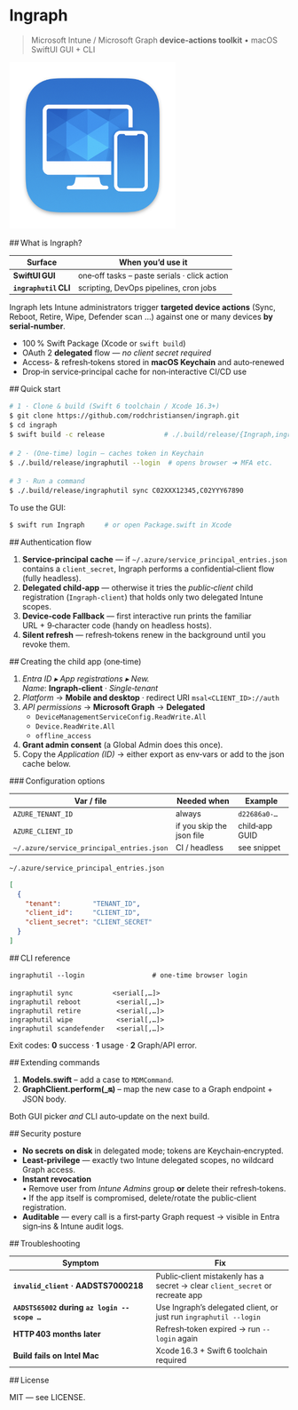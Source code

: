 # Ingraph
> Microsoft Intune / Microsoft Graph **device‑actions toolkit** • macOS SwiftUI GUI + CLI

<img src="/Assets.xcassets/AppIcon.appiconset/Icon-macOS-512x512@2x.png" alt="Ingraph" width="300">

## What is Ingraph?

| Surface | When you’d use it |
|---------|-------------------|
| **SwiftUI GUI** | one‑off tasks – paste serials · click action |
| **`ingraphutil` CLI** | scripting, DevOps pipelines, cron jobs |

Ingraph lets Intune administrators trigger **targeted device actions** (Sync, Reboot, Retire, Wipe, Defender scan …) against one or many devices **by serial‑number**.

* 100 % Swift Package (Xcode or `swift build`)
* OAuth 2 **delegated** flow — *no client secret required*
* Access‑ & refresh‑tokens stored in **macOS Keychain** and auto‑renewed
* Drop‑in service‑principal cache for non‑interactive CI/CD use

## Quick start

```bash
# 1 · Clone & build (Swift 6 toolchain / Xcode 16.3+)
$ git clone https://github.com/rodchristiansen/ingraph.git
$ cd ingraph
$ swift build -c release               # ./.build/release/{Ingraph,ingraphutil}

# 2 · (One‑time) login – caches token in Keychain
$ ./.build/release/ingraphutil --login  # opens browser ➜ MFA etc.

# 3 · Run a command
$ ./.build/release/ingraphutil sync C02XXX12345,C02YYY67890
```

To use the GUI:

```bash
$ swift run Ingraph     # or open Package.swift in Xcode
```

## Authentication flow

1. **Service‑principal cache** — if `~/.azure/service_principal_entries.json` contains a `client_secret`, Ingraph performs a confidential‑client flow (fully headless).
2. **Delegated child‑app** — otherwise it tries the *public‑client* child registration (`Ingraph‑client`) that holds only two delegated Intune scopes.
3. **Device‑code Fallback** — first interactive run prints the familiar URL + 9‑character code (handy on headless hosts).
4. **Silent refresh** — refresh‑tokens renew in the background until you revoke them.

## Creating the child app (one‑time)

1. *Entra ID ▸ App registrations ▸ New.*  
   *Name*: **Ingraph‑client** · *Single‑tenant*
2. *Platform* → **Mobile and desktop** · redirect URI `msal<CLIENT_ID>://auth`
3. *API permissions* → **Microsoft Graph** → **Delegated**
   * `DeviceManagementServiceConfig.ReadWrite.All`
   * `Device.ReadWrite.All`
   * `offline_access`
4. **Grant admin consent** (a Global Admin does this once).
5. Copy the *Application (ID)* → either export as env‑vars or add to the json cache below.

### Configuration options

| Var / file | Needed when | Example |
|------------|-------------|---------|
| `AZURE_TENANT_ID` | always | `d22686a0‑…` |
| `AZURE_CLIENT_ID` | if you skip the json file | child‑app GUID |
| `~/.azure/service_principal_entries.json` | CI / headless | see snippet |

`~/.azure/service_principal_entries.json`
```json
[
  {
    "tenant":        "TENANT_ID",
    "client_id":     "CLIENT_ID",
    "client_secret": "CLIENT_SECRET"
  }
]
```

## CLI reference

```text
ingraphutil --login                 # one‑time browser login

ingraphutil sync          <serial[,…]>
ingraphutil reboot         <serial[,…]>
ingraphutil retire         <serial[,…]>
ingraphutil wipe           <serial[,…]>
ingraphutil scandefender   <serial[,…]>
```
Exit codes: **0** success · **1** usage · **2** Graph/API error.

## Extending commands

1. **Models.swift** – add a case to `MDMCommand`.  
2. **GraphClient.perform(_:on:)** – map the new case to a Graph endpoint + JSON body.

Both GUI picker *and* CLI auto‑update on the next build.

## Security posture

* **No secrets on disk** in delegated mode; tokens are Keychain‑encrypted.
* **Least‑privilege** — exactly two Intune delegated scopes, no wildcard Graph access.
* **Instant revocation**  
  • Remove user from *Intune Admins* group **or** delete their refresh‑tokens.  
  • If the app itself is compromised, delete/rotate the public‑client registration.
* **Auditable** — every call is a first‑party Graph request → visible in Entra sign‑ins & Intune audit logs.

## Troubleshooting

| Symptom | Fix |
|---------|-----|
| **`invalid_client` · AADSTS7000218** | Public‑client mistakenly has a secret → clear `client_secret` or recreate app |
| **`AADSTS65002` during `az login --scope …`** | Use Ingraph’s delegated client, or just run `ingraphutil --login` |
| **HTTP 403 months later** | Refresh‑token expired → run `--login` again |
| **Build fails on Intel Mac** | Xcode 16.3 + Swift 6 toolchain required |

## License

MIT — see LICENSE.

